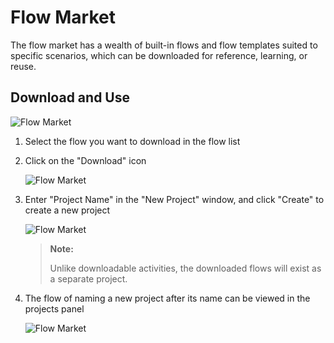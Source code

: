 # Flow Market

The flow market has a wealth of built-in flows and flow templates suited to specific scenarios, which can be downloaded for reference, learning, or reuse.

## Download and Use

![Flow Market](https://docimages.blob.core.chinacloudapi.cn/images/Studio/Market/flowmarket20201019.png)

1. Select the flow you want to download in the flow list

2. Click on the "Download" icon
   
    ![Flow Market](https://docimages.blob.core.chinacloudapi.cn/images/Studio/Market/flowmarketdown20201019.png)

3. Enter "Project Name" in the "New Project" window, and click "Create" to create a new project
   
    ![Flow Market](https://docimages.blob.core.chinacloudapi.cn/images/Studio/Market/newitem20201019.png)
   
    > **Note:**
    > 
    > Unlike downloadable activities, the downloaded flows will exist as a separate project.

4. The flow of naming a new project after its name can be viewed in the projects panel
   
    ![Flow Market](https://docimages.blob.core.chinacloudapi.cn/images/Studio/Market/newitemdone20201019.png)